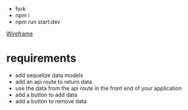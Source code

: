 - fork
- npm i
- npm run start:dev

<a href='https://github.com/FullstackAcademy/dealers-choice-react/blob/main/wireframe.png'>Wireframe</a>

# requirements

- add sequelize data models
- add an api route to return data
- use the data from the api route in the front end of your application
- add a button to add data
- add a button to remove data
